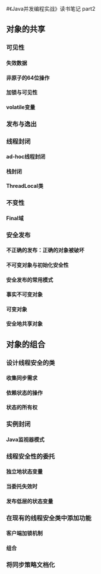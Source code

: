 #《Java并发编程实战》读书笔记 part2

## 对象的共享

### 可见性

#### 失效数据
#### 非原子的64位操作
#### 加锁与可见性
#### volatile变量

### 发布与逸出

### 线程封闭
#### ad-hoc线程封闭
#### 栈封闭
#### ThreadLocal类

### 不变性
#### Final域

### 安全发布

#### 不正确的发布：正确的对象被破坏
#### 不可变对象与初始化安全性
#### 安全发布的常用模式
#### 事实不可变对象
#### 可变对象
#### 安全地共享对象

## 对象的组合

### 设计线程安全的类
#### 收集同步需求
#### 依赖状态的操作
#### 状态的所有权

### 实例封闭
#### Java监视器模式

### 线程安全性的委托
#### 独立地状态变量
#### 当委托失效时
#### 发布低层的状态变量

### 在现有的线程安全类中添加功能
#### 客户端加锁机制
#### 组合

### 将同步策略文档化